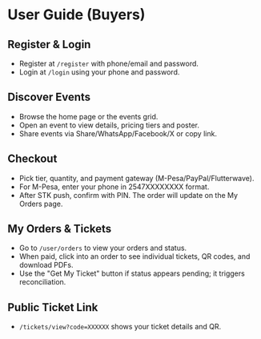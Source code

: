 # User Guide (Buyers)

## Register & Login
- Register at `/register` with phone/email and password.
- Login at `/login` using your phone and password.

## Discover Events
- Browse the home page or the events grid.
- Open an event to view details, pricing tiers and poster.
- Share events via Share/WhatsApp/Facebook/X or copy link.

## Checkout
- Pick tier, quantity, and payment gateway (M-Pesa/PayPal/Flutterwave).
- For M-Pesa, enter your phone in 2547XXXXXXXX format.
- After STK push, confirm with PIN. The order will update on the My Orders page.

## My Orders & Tickets
- Go to `/user/orders` to view your orders and status.
- When paid, click into an order to see individual tickets, QR codes, and download PDFs.
- Use the "Get My Ticket" button if status appears pending; it triggers reconciliation.

## Public Ticket Link
- `/tickets/view?code=XXXXXX` shows your ticket details and QR.
